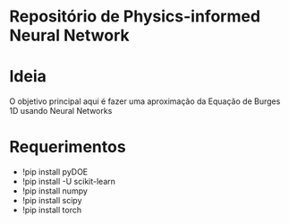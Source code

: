# Repositório de Physics-informed Neural Network 

# Ideia 

O objetivo principal aqui é fazer uma aproximação da Equação de Burges 1D usando Neural Networks

# Requerimentos

- !pip install pyDOE 
- !pip install -U scikit-learn
- !pip install numpy
- !pip install scipy
- !pip install torch
